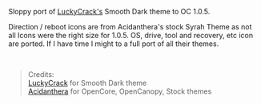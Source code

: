 Sloppy port of [LuckyCrack's](https://github.com/LuckyCrack/OpenCore-Themes) Smooth Dark theme to OC 1.0.5.

Direction / reboot icons are from Acidanthera's stock Syrah Theme as not all Icons were the right size for 1.0.5.
OS, drive, tool and recovery, etc icon are ported.
If I have time I might to a full port of all their themes.


<br>

> Credits:
<br> [LuckyCrack](https://github.com/LuckyCrack/) for Smooth Dark theme
<br> [Acidanthera](https://github.com/acidanthera) for OpenCore, OpenCanopy, Stock themes
